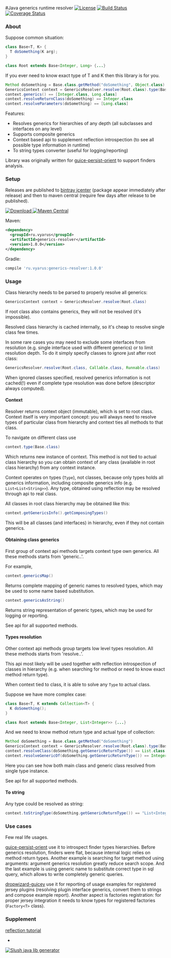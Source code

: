 #Java generics runtime resolver
[![License](http://img.shields.io/badge/license-MIT-blue.svg?style=flat)](http://www.opensource.org/licenses/MIT)
[![Build Status](http://img.shields.io/travis/xvik/generics-resolver.svg?style=flat&branch=master)](https://travis-ci.org/xvik/generics-resolver)
[![Coverage Status](https://img.shields.io/coveralls/xvik/generics-resolver.svg?style=flat)](https://coveralls.io/r/xvik/generics-resolver?branch=master)

### About

Suppose common situation:

```java
class Base<T, K> {
  T doSomething(K arg);
}

class Root extends Base<Integer, Long> {...}
```

If you ever need to know exact type of T and K then this library is for you.

```groovy
Method doSomething = Base.class.getMethod("doSomething", Object.class)
GenericsContext context = GenericsResolver.resolve(Root.class).type(Base.class)
context.generics() == [Integer.class, Long.class]
context.resolveReturnClass(doSomething) == Integer.class
context.resolveParameters(doSomething) == [Long.class]
```

Features:
* Resolves generics for hierarchies of any depth (all subclasses and interfaces on any level)
* Supports composite generics
* Context based api to supplement reflection introspection (to see all possible type information in runtime)
* To string types converter (useful for logging/reporting)

Library was originally written for [guice-persist-orient](https://github.com/xvik/guice-persist-orient) to support
finders analysis.

### Setup

Releases are published to [bintray jcenter](https://bintray.com/bintray/jcenter) (package appear immediately after release) 
and then to maven central (require few days after release to be published). 

[![Download](https://api.bintray.com/packages/vyarus/xvik/generics-resolver/images/download.svg) ](https://bintray.com/vyarus/xvik/generics-resolver/_latestVersion)
[![Maven Central](https://maven-badges.herokuapp.com/maven-central/ru.vyarus/generics-resolver/badge.svg?style=flat)](https://maven-badges.herokuapp.com/maven-central/ru.vyarus/generics-resolver)

Maven:

```xml
<dependency>
  <groupId>ru.vyarus</groupId>
  <artifactId>generics-resolver</artifactId>
  <version>1.0.0</version>
</dependency>
```

Gradle:

```groovy
compile 'ru.vyarus:generics-resolver:1.0.0'
```

### Usage

Class hierarchy needs to be parsed to properly resolve all generics:

```java
GenericsContext context = GenericsResolver.resolve(Root.class)
```

If root class also contains generics, they will not be resolved (it's impossible).

Resolved class hierarchy is cached internally, so it's cheap to resolve single class few times.

In some rare cases you may need to exclude some interfaces from resolution (e.g. single interface used with
 different generics) or to limit resolution depth. To do it simply specify classes to ignore just after root class:

```java
GenericsResolver.resolve(Root.class, Callable.class, Runnable.class)
```

When ignored classes specified, resolved generics information is not cached(!) even if complete type resolution
was done before (descriptor always computed).

#### Context

Resolver returns context object (immutable), which is set to root class.
Context itself is very important concept: you will always need to resolve types of particular class from
hierarchy and context ties all methods to that class.

To navigate on different class use

```java
context.type(Base.class)
```
Which returns new instance of context. This method is not tied to actual class hierarchy so you can obtain context
of any class (available in root class hierarchy) from any context instance.

Context operates on types (`Type`), not classes, because only types holds all generics information, including composite
generics info (e.g. `List<List<String>>`). Any type, obtained using reflection may be resolved through api to real class.

All classes in root class hierarchy may be obtained like this:

```java
context.getGenericsInfo().getComposingTypes()
```

This will be all classes (and interfaces) in hierarchy, even if they not contain generics.

#### Obtaining class generics

First group of context api methods targets context type own generics. All these methods starts from 'generic..'.

For example,

```java
context.genericsMap()
```

Returns complete mapping of generic names to resolved types, which may be used to some name based substitution.

```java
context.genericsAsString()
```

Returns string representation of generic types, which may be used for logging or reporting.

See api for all supported methods.

#### Types resolution

Other context api methods group targets low level types resolution. All these methods starts from 'resolve..'.

This api most likely will be used together with reflection introspection of classes in hierarchy (e.g.
when searching for method or need to know exact method return type).

When context tied to class, it is able to solve any `Type` to actual class.

Suppose we have more complex case:

```java
class Base<T, K extends Collection<T> {
  K doSomething();
}

class Root extends Base<Integer, List<Integer>> {...}
```

And we need to know method return type and actual type of collection:

```groovy
Method doSomething = Base.class.getMethod("doSomething")
GenericsContext context = GenericsResolver.resolve(Root.class).type(Base.class)
context.resolveClass(doSomething.getGenericReturnType()) == List.class
context.resolveGenericOf(doSomething.getGenericReturnType()) == Integer.class
```

Here you can see how both main class and generic class resolved from single type instance.

See api for all supported methods.

#### To string

Any type could be resolved as string:

```groovy
context.toStringType(doSomething.getGenericReturnType()) == "List<Integer>"
```

### Use cases

Few real life usages.

[guice-persist-orient](https://github.com/xvik/guice-persist-orient) use it to introspect finder types hierarchies.
Before generics resolution, finders were flat, because internal logic relies on method return types.
Another example is searching for target method using arguments: argument generics resolution greatly reduce search scope.
And the last example is using generic name to substitute correct type in sql query, which allows to write completely generic queries.

[dropwizard-guicey](https://github.com/xvik/dropwizard-guicey) use it for reporting of usage examples for registered jersey plugins
(resolving plugin interface generics, convert them to strings and compose example report).
Another aspect is factories registration: for proper jersey integration it needs to know types for registered factories (`Factory<T>` class).

### Supplement

[reflection tutorial](http://www.javacodegeeks.com/2014/11/java-reflection-api-tutorial.html)

-
[![Slush java lib generator](http://img.shields.io/badge/Powered%20by-Slush%20java%20lib%20generator-orange.svg?style=flat-square)](https://github.com/xvik/slush-lib-java)

